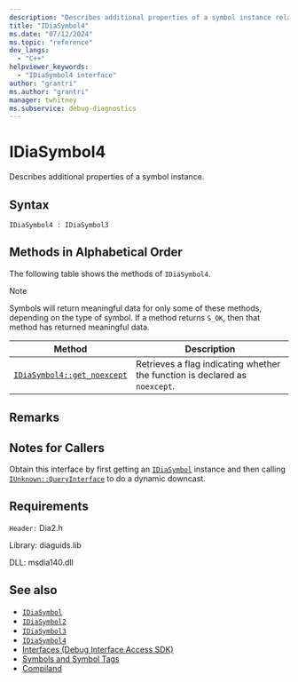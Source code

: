 ```yaml
---
description: "Describes additional properties of a symbol instance related to noexcept."
title: "IDiaSymbol4"
ms.date: "07/12/2024"
ms.topic: "reference"
dev_langs:
  - "C++"
helpviewer_keywords:
  - "IDiaSymbol4 interface"
author: "grantri"
ms.author: "grantri"
manager: twhitney
ms.subservice: debug-diagnostics
---
```

# IDiaSymbol4

Describes additional properties of a symbol instance.

## Syntax

```
IDiaSymbol4 : IDiaSymbol3
```

## Methods in Alphabetical Order

The following table shows the methods of `IDiaSymbol4`.

> [!NOTE]
> Symbols will return meaningful data for only some of these methods, depending on the type of symbol. If a method returns `S_OK`, then that method has returned meaningful data.

|Method|Description|
|------------|-----------------|
|[`IDiaSymbol4::get_noexcept`](../../debugger/debug-interface-access/idiasymbol4-get-noexcept.md)|Retrieves a flag indicating whether the function is declared as `noexcept`.|

## Remarks

## Notes for Callers

Obtain this interface by first getting an [`IDiaSymbol`](../../debugger/debug-interface-access/idiasymbol.md) instance and then calling [`IUnknown::QueryInterface`](/windows/win32/api/unknwn/nf-unknwn-iunknown-queryinterface(refiid_void)) to do a dynamic downcast.

## Requirements

`Header:` Dia2.h

Library: diaguids.lib

DLL: msdia140.dll

## See also

- [`IDiaSymbol`](../../debugger/debug-interface-access/idiasymbol.md)
- [`IDiaSymbol2`](../../debugger/debug-interface-access/idiasymbol2.md)
- [`IDiaSymbol3`](../../debugger/debug-interface-access/idiasymbol3.md)
- [`IDiaSymbol4`](../../debugger/debug-interface-access/idiasymbol4.md)
- [Interfaces (Debug Interface Access SDK)](../../debugger/debug-interface-access/interfaces-debug-interface-access-sdk.md)
- [Symbols and Symbol Tags](../../debugger/debug-interface-access/symbols-and-symbol-tags.md)
- [Compiland](../../debugger/debug-interface-access/compiland.md)
